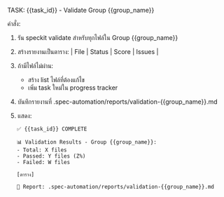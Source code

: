 TASK: {{task_id}} - Validate Group {{group_name}}

คำสั่ง:

1. รัน speckit validate สำหรับทุกไฟล์ใน Group {{group_name}}

2. สร้างรายงานเป็นตาราง:
   | File | Status | Score | Issues |

3. ถ้ามีไฟล์ไม่ผ่าน:
   - สร้าง list ไฟล์ที่ต้องแก้ไข
   - เพิ่ม task ใหม่ใน progress tracker

4. บันทึกรายงานที่ .spec-automation/reports/validation-{{group_name}}.md

5. แสดง:

```
   ✅ {{task_id}} COMPLETE

   📊 Validation Results - Group {{group_name}}:
   - Total: X files
   - Passed: Y files (Z%)
   - Failed: W files

   [ตาราง]

   💾 Report: .spec-automation/reports/validation-{{group_name}}.md
```
